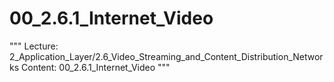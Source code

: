 # 00_2.6.1_Internet_Video

"""
Lecture: 2_Application_Layer/2.6_Video_Streaming_and_Content_Distribution_Networks
Content: 00_2.6.1_Internet_Video
"""

